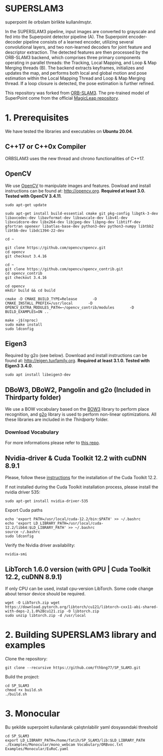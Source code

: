 # SUPERSLAM3

superpoint ile orbslam birlikte kullanılmıştır.



In the SUPERSLAM3 pipeline, input images are converted to grayscale and fed into the Superpoint detector pipeline (A). The Superpoint encoder-decoder pipeline consists of a learned encoder, utilizing several convolutional layers, and two non-learned decoders for joint feature and descriptor extraction. The detected features are then processed by the ORB-SLAM3 backend, which comprises three primary components operating in parallel threads: the Tracking, Local Mapping, and Loop & Map Merging threads (B). The backend extracts keyframes, initializes and updates the map, and performs both local and global motion and pose estimation within the Local Mapping Thread and Loop & Map Merging thread. If a loop closure is detected, the pose estimation is further refined.

This repository was forked from [ORB-SLAM3](https://github.com/UZ-SLAMLab/ORB_SLAM3). The pre-trained model of SuperPoint come from the official [MagicLeap 
repository](https://github.com/MagicLeapResearch/SuperPointPretrainedNetwork).

# 1. Prerequisites
We have tested the libraries and executables on **Ubuntu 20.04**.

## C++17 or C++0x Compiler
ORBSLAM3 uses the new thread and chrono functionalities of C++17.

## OpenCV
We use [OpenCV](http://opencv.org) to manipulate images and features. Dowload and install instructions can be found at: http://opencv.org. **Required at least 3.0. Tested with OpenCV 3.4.11**.
```
sudo apt-get update

sudo apt-get install build-essential cmake git pkg-config libgtk-3-dev     libavcodec-dev libavformat-dev libswscale-dev libv4l-dev     libxvidcore-dev libx264-dev libjpeg-dev libpng-dev libtiff-dev     gfortran openexr libatlas-base-dev python3-dev python3-numpy libtbb2 libtbb-dev libdc1394-22-dev

cd ~

git clone https://github.com/opencv/opencv.git
cd opencv
git checkout 3.4.16

cd ~
git clone https://github.com/opencv/opencv_contrib.git
cd opencv_contrib
git checkout 3.4.16

cd opencv
mkdir build && cd build

cmake -D CMAKE_BUILD_TYPE=Release       -D CMAKE_INSTALL_PREFIX=/usr/local       -D OPENCV_EXTRA_MODULES_PATH=~/opencv_contrib/modules       -D BUILD_EXAMPLES=ON ..

make -j$(nproc)
sudo make install
sudo ldconfig
```
## Eigen3
Required by g2o (see below). Download and install instructions can be found at: http://eigen.tuxfamily.org. **Required at least 3.1.0. Tested with Eigen3 3.4.0**.

```
sudo apt install libeigen3-dev
```

## DBoW3, DBoW2, Pangolin and g2o (Included in Thirdparty folder)
We use a BOW vocabulary based on the [BOW3](https://github.com/rmsalinas/DBow3) library to perform place recognition, and [g2o](https://github.com/RainerKuemmerle/g2o) library is used to perform non-linear optimizations. All these libraries are included in the *Thirdparty* folder.

### Download Vocabulary

For more informations please refer to [this repo](https://github.com/Kasper-Borzdynski/Ms-Deep_SLAM.git).

## Nvidia-driver & Cuda Toolkit 12.2 with cuDNN 8.9.1
Please, follow these [instructions](https://developer.nvidia.com/cuda-12.2-download-archive) for the installation of the Cuda Toolkit 12.2.

If not installed during the Cuda Toolkit installation process, please install the nvidia driver 535:
``` shell
sudo apt-get install nvidia-driver-535
```

Export Cuda paths 
``` shell
echo 'export PATH=/usr/local/cuda-12.2/bin:$PATH' >> ~/.bashrc
echo 'export LD_LIBRARY_PATH=/usr/local/cuda-12.2/lib64:$LD_LIBRARY_PATH' >> ~/.bashrc
source ~/.bashrc
sudo ldconfig  
```

Verify the Nvidia driver availability:
``` shell
nvidia-smi
```


## LibTorch 1.6.0 version (with GPU | Cuda Toolkit 12.2, cuDNN 8.9.1)
If only CPU can be used, install cpu-version LibTorch. Some code change about tensor device should be required.

```shell
wget -O LibTorch.zip wget https://download.pytorch.org/libtorch/cu121/libtorch-cxx11-abi-shared-with-deps-2.1.0%2Bcu121.zip -O libtorch.zip
sudo unzip libtorch.zip -d /usr/local
```

# 2. Building SUPERSLAM3 library and examples
Clone the repository:
```shell
git clone --recursive https://github.com/fthbng77/SP_SLAM3.git
```


Build the project:

```shell
cd SP_SLAM3
chmod +x build.sh
./build.sh
```

# 3. Monocular
Bu şekilde superpoint kullanılarak çalıştırılabilir yaml dosyasındaki threshold
```shell
cd SP_SLAM3
export LD_LIBRARY_PATH=/home/fatih/SP_SLAM3/lib:$LD_LIBRARY_PATH
./Examples/Monocular/mono_webcam Vocabulary/ORBvoc.txt Examples/Monocular/EuRoC.yaml
```
